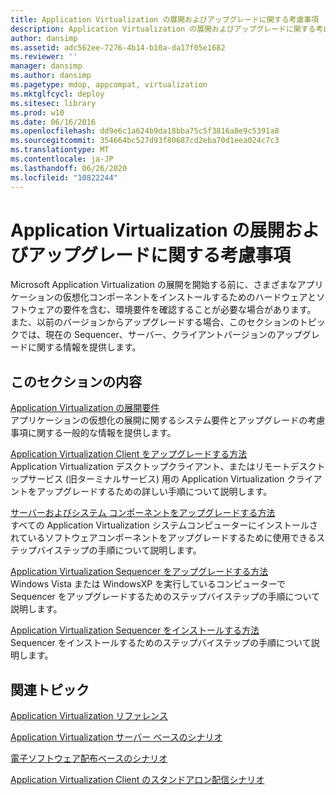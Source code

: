 ```yaml
---
title: Application Virtualization の展開およびアップグレードに関する考慮事項
description: Application Virtualization の展開およびアップグレードに関する考慮事項
author: dansimp
ms.assetid: adc562ee-7276-4b14-b10a-da17f05e1682
ms.reviewer: ''
manager: dansimp
ms.author: dansimp
ms.pagetype: mdop, appcompat, virtualization
ms.mktglfcycl: deploy
ms.sitesec: library
ms.prod: w10
ms.date: 06/16/2016
ms.openlocfilehash: dd9e6c1a624b9da18bba75c5f3816a8e9c5391a8
ms.sourcegitcommit: 354664bc527d93f80687cd2eba70d1eea024c7c3
ms.translationtype: MT
ms.contentlocale: ja-JP
ms.lasthandoff: 06/26/2020
ms.locfileid: "10822244"
---
```

# Application Virtualization の展開およびアップグレードに関する考慮事項


Microsoft Application Virtualization の展開を開始する前に、さまざまなアプリケーションの仮想化コンポーネントをインストールするためのハードウェアとソフトウェアの要件を含む、環境要件を確認することが必要な場合があります。 また、以前のバージョンからアップグレードする場合、このセクションのトピックでは、現在の Sequencer、サーバー、クライアントバージョンのアップグレードに関する情報を提供します。

## このセクションの内容


<a href="" id="application-virtualization-deployment-requirements"></a>[Application Virtualization の展開要件](application-virtualization-deployment-requirements.md)  
アプリケーションの仮想化の展開に関するシステム要件とアップグレードの考慮事項に関する一般的な情報を提供します。

<a href="" id="how-to-upgrade-the-application-virtualization-client"></a>[Application Virtualization Client をアップグレードする方法](how-to-upgrade-the-application-virtualization-client.md)  
Application Virtualization デスクトップクライアント、またはリモートデスクトップサービス (旧ターミナルサービス) 用の Application Virtualization クライアントをアップグレードするための詳しい手順について説明します。

<a href="" id="how-to-upgrade-the-servers-and-system-components"></a>[サーバーおよびシステム コンポーネントをアップグレードする方法](how-to-upgrade-the-servers-and-system-components.md)  
すべての Application Virtualization システムコンピューターにインストールされているソフトウェアコンポーネントをアップグレードするために使用できるステップバイステップの手順について説明します。

<a href="" id="how-to-upgrade-the-application-virtualization-sequencer"></a>[Application Virtualization Sequencer をアップグレードする方法](how-to-upgrade-the-application-virtualization-sequencer.md)  
Windows Vista または WindowsXP を実行しているコンピューターで Sequencer をアップグレードするためのステップバイステップの手順について説明します。

<a href="" id="how-to-install-the-application-virtualization-sequencer"></a>[Application Virtualization Sequencer をインストールする方法](how-to-install-the-application-virtualization-sequencer.md)  
Sequencer をインストールするためのステップバイステップの手順について説明します。

## 関連トピック


[Application Virtualization リファレンス](application-virtualization-reference.md)

[Application Virtualization サーバー ベースのシナリオ](application-virtualization-server-based-scenario.md)

[電子ソフトウェア配布ベースのシナリオ](electronic-software-distribution-based-scenario.md)

[Application Virtualization Client のスタンドアロン配信シナリオ](stand-alone-delivery-scenario-for-application-virtualization-clients.md)

 

 





